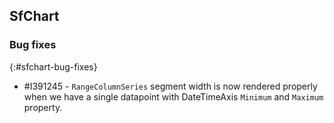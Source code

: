 ## SfChart

### Bug fixes
{:#sfchart-bug-fixes}

* \#I391245 - `RangeColumnSeries` segment width is now rendered properly when we have a single datapoint with DateTimeAxis `Minimum` and `Maximum` property.
